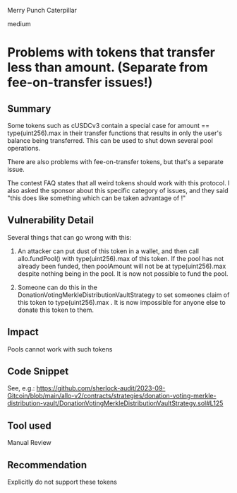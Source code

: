 Merry Punch Caterpillar

medium

# Problems with tokens that transfer less than amount. (Separate from fee-on-transfer issues!)
## Summary

Some tokens such as cUSDCv3  contain a special case for amount == type(uint256).max in their transfer functions that results in only the user's balance being transferred. This can be used to shut down several pool operations.

There are also problems with fee-on-transfer tokens, but that's a separate issue.

The contest FAQ states that all weird tokens should work with this protocol. I also asked the sponsor about this specific category of issues, and they said "this does like something which can be taken advantage of !"

## Vulnerability Detail

Several things that can go wrong with this:

1. An attacker can put dust of this token in a wallet, and then call allo.fundPool() with type(uint256).max of this token. If the pool has not already been funded, then poolAmount will not be at type(uint256).max  despite nothing being in the pool. It is now not possible to fund the pool.

2. Someone can do this in the DonationVotingMerkleDistributionVaultStrategy to set someones claim of this token to type(uint256).max . It is now impossible for anyone else to donate this token to them.

## Impact

Pools cannot work with such tokens

## Code Snippet

See, e.g.: https://github.com/sherlock-audit/2023-09-Gitcoin/blob/main/allo-v2/contracts/strategies/donation-voting-merkle-distribution-vault/DonationVotingMerkleDistributionVaultStrategy.sol#L125

## Tool used

Manual Review

## Recommendation

Explicitly do not support these tokens